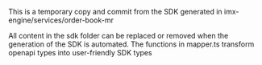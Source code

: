 This is a temporary copy and commit from the SDK generated in imx-engine/services/order-book-mr

All content in the sdk folder can be replaced or removed when the generation of the SDK is automated. The functions in mapper.ts transform openapi types into user-friendly SDK types

